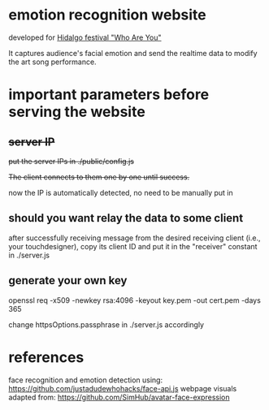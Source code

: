 # emotion recognition website

developed for [Hidalgo festival "Who Are You"](https://hidalgofestival.de/hidalgo-kollektiv/produktion/who-are-you/)

It captures audience's facial emotion and send the realtime data to modify the art song performance.

# important parameters before serving the website

## ~~server IP~~
~~put the server IPs in ./public/config.js~~

~~The client connects to them one by one until success.~~

now the IP is automatically detected, no need to be manually put in

## should you want relay the data to some client
after successfully receiving message from the desired receiving client (i.e., your touchdesigner), copy its client ID and put it in the "receiver" constant in ./server.js

## generate your own key

openssl req -x509 -newkey rsa:4096 -keyout key.pem -out cert.pem -days 365

change httpsOptions.passphrase in ./server.js accordingly

# references

face recognition and emotion detection using: https://github.com/justadudewhohacks/face-api.js
webpage visuals adapted from: https://github.com/SimHub/avatar-face-expression